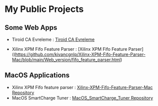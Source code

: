 # My Public Projects 


## Some Web Apps

- Tiroid CA Evreleme : [Tiroid CA Evreleme](https://kivancgnlp.github.io/WebApps/Tiroid_CA_Web_App/)

- Xilinx XPM Fifo Feature Parser : [Xilinx XPM Fifo Feature Parser]((https://github.com/kivancgnlp/Xilinx-XPM-Fifo-Feature-Parser-Mac/blob/main/Web_version/fifo_feature_parser.html)


## MacOS Applications 

- Xilinx XPM Fifo feature parser : [Xilinx-XPM-Fifo-Feature-Parser-Mac Repository](https://github.com/kivancgnlp/Xilinx-XPM-Fifo-Feature-Parser-Mac)
- MacOS SmartCharge Tuner : [MacOS_SmartCharge_Tuner Repository](https://github.com/kivancgnlp/MacOS_SmartCharge_Tuner)

